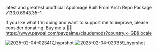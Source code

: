 latest and greatest unofficial AppImage
Built From Arch Repo Package v133.0.6943.35-1

If you like what I'm doing and want to support me to improve, please consider donating.
Buy me a 🍕🥧 https://www.paypal.com/paypalme/claudemods?country.x=GB&locale


![2025-02-04-023417_hyprshot](https://github.com/user-attachments/assets/b251a219-755f-4c26-b61f-5b20897662cb)
![2025-02-04-023359_hyprshot](https://github.com/user-attachments/assets/231e6c64-7af1-4b0f-bc20-c6fc7ef53042)

